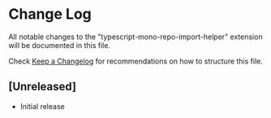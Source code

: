 # Change Log
All notable changes to the "typescript-mono-repo-import-helper" extension will be documented in this file.

Check [Keep a Changelog](http://keepachangelog.com/) for recommendations on how to structure this file.

## [Unreleased]
- Initial release